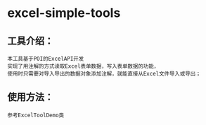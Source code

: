 # excel-simple-tools

## 工具介绍：

    本工具基于POI的ExcelAPI开发
    实现了用注解的方式读取Excel表单数据，写入表单数据的功能，
    使用时只需要对导入导出的数据对象添加注解，就能直接从Excel文件导入或导出；


## 使用方法：  
    
    参考ExcelToolDemo类
  
  